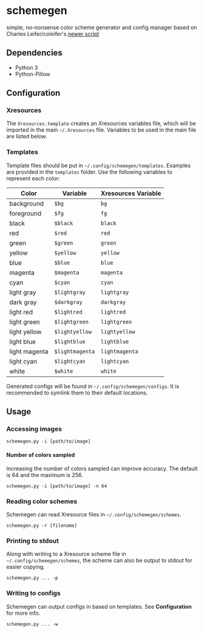 # schemegen
simple, no-nonsense color scheme generator and config manager based on Charles Leifer/coleifer's [newer script](http://charlesleifer.com/blog/suffering-for-fashion-a-glimpse-into-my-linux-theming-toolchain/)

## Dependencies
* Python 3
* Python-Pillow

## Configuration
### Xresources
The `Xresources.template` creates an Xresources variables file, which will be imported in the main `~/.Xresources` file. Variables to be used in the main file are listed below.
### Templates
Template files should be put in `~/.config/schemegen/templates`. Examples are provided in the `templates` folder. Use the following variables to represent each color:

| Color         | Variable        | Xresources Variable |
|---------------|-----------------|---------------------|
| background    |`$bg`            |`bg`                 |
| foreground    | `$fg`           | `fg`                |
| black         | `$black`        | `black`             |
| red           | `$red`          | `red`               |
| green         | `$green`        | `green`             |
| yellow        | `$yellow`       | `yellow`            |
| blue          | `$blue`         | `blue`              |
| magenta       | `$magenta`      | `magenta`           |
| cyan          | `$cyan`         | `cyan`              |
| light gray    | `$lightgray`    | `lightgray`         |
| dark gray     | `$darkgray`     | `darkgray`          |
| light red     | `$lightred`     | `lightred`          |
| light green   | `$lightgreen`   | `lightgreen`        |
| light yellow  | `$lightyellow`  | `lightyellow`       |
| light blue    | `$lightblue`    | `lightblue`         |
| light magenta | `$lightmagenta` | `lightmagenta`      |
| light cyan    | `$lightcyan`    | `lightcyan`         |
| white         | `$white`        | `white`             |

Generated configs will be found in `~/.config/schemegen/configs`. It is recommended to symlink them to their default locations.
## Usage

### Accessing images
`schemegen.py -i [path/to/image]`

#### Number of colors sampled
Increasing the number of colors sampled can improve accuracy. The default is 64 and the maximum is 256.

`schemegen.py -i [path/to/image] -n 64`
### Reading color schemes
Schemegen can read Xresource files in `~/.config/schemegen/schemes`.

`schemegen.py -r [filename]`
### Printing to stdout
Along with writing to a Xresource scheme file in `~/.config/schemegen/schemes`, the scheme can also be output to stdout for easier copying.

`schemegen.py ... -p`
### Writing to configs
Schemegen can output configs in based on templates. See __Configuration__ for more info.

`schemegen.py ... -w`
